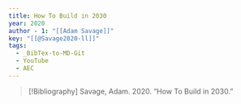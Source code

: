 ```yaml
---
title: How To Build in 2030
year: 2020
author - 1: "[[Adam Savage]]"
key: "[[@Savage2020-ll]]"
tags:
  - _BibTex-to-MD-Git
  - YouTube
  - AEC
---
```


> [!Bibliography]
> Savage, Adam. 2020. “How To Build in 2030.”